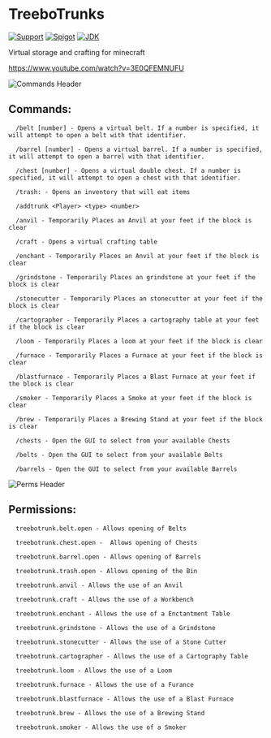 # TreeboTrunks
[![Support](https://img.shields.io/badge/Minecraft-1.15-green.svg)](http://discord.gg/EzQXP6V)
[![Spigot](https://img.shields.io/badge/Spigot-Project%20Page-yellow.svg)](https://www.spigotmc.org/resources/treebo-trunks.73787/)
[![JDK](https://img.shields.io/badge/JDK-1.8-blue.svg)](http://www.oracle.com/technetwork/java/javase/downloads/jre7-downloads-1880261.html)

Virtual storage and crafting for minecraft

https://www.youtube.com/watch?v=3E0QFEMNUFU
 
![Commands Header](https://github.com/TreeboMC/TreeboTrunks/blob/master/img/commands.png)

## Commands:
```
  /belt [number] - Opens a virtual belt. If a number is specified, it will attempt to open a belt with that identifier.
    
  /barrel [number] - Opens a virtual barrel. If a number is specified, it will attempt to open a barrel with that identifier.
    
  /chest [number] - Opens a virtual double chest. If a number is specified, it will attempt to open a chest with that identifier.
    
  /trash: - Opens an inventory that will eat items
    
  /addtrunk <Player> <type> <number>
    
  /anvil - Temporarily Places an Anvil at your feet if the block is clear
    
  /craft - Opens a virtual crafting table
    
  /enchant - Temporarily Places an Anvil at your feet if the block is clear
    
  /grindstone - Temporarily Places an grindstone at your feet if the block is clear
    
  /stonecutter - Temporarily Places an stonecutter at your feet if the block is clear
    
  /cartographer - Temporarily Places a cartography table at your feet if the block is clear
    
  /loom - Temporarily Places a loom at your feet if the block is clear
    
  /furnace - Temporarily Places a Furnace at your feet if the block is clear
    
  /blastfurnace - Temporarily Places a Blast Furnace at your feet if the block is clear
    
  /smoker - Temporarily Places a Smoke at your feet if the block is clear
    
  /brew - Temporarily Places a Brewing Stand at your feet if the block is clear
    
  /chests - Open the GUI to select from your available Chests
    
  /belts - Open the GUI to select from your available Belts
    
  /barrels - Open the GUI to select from your available Barrels
  ```
![Perms Header](https://github.com/TreeboMC/TreeboTrunks/blob/master/img/perms.png)

## Permissions:
```
  treebotrunk.belt.open - Allows opening of Belts
  
  treebotrunk.chest.open -  Allows opening of Chests
    
  treebotrunk.barrel.open - Allows opening of Barrels
    
  treebotrunk.trash.open - Allows opening of the Bin
    
  treebotrunk.anvil - Allows the use of an Anvil

  treebotrunk.craft - Allows the use of a Workbench 

  treebotrunk.enchant - Allows the use of a Enctantment Table

  treebotrunk.grindstone - Allows the use of a Grindstone

  treebotrunk.stonecutter - Allows the use of a Stone Cutter

  treebotrunk.cartographer - Allows the use of a Cartography Table

  treebotrunk.loom - Allows the use of a Loom

  treebotrunk.furnace - Allows the use of a Furance

  treebotrunk.blastfurnace - Allows the use of a Blast Furnace

  treebotrunk.brew - Allows the use of a Brewing Stand

  treebotrunk.smoker - Allows the use of a Smoker 

```
